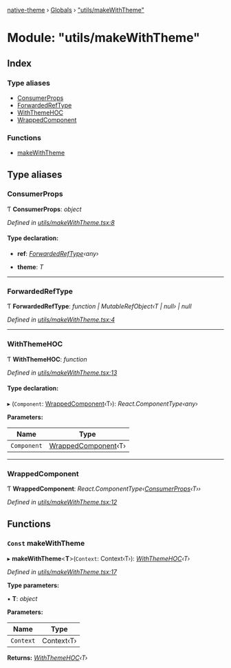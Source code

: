 [native-theme](../README.md) › [Globals](../globals.md) › ["utils/makeWithTheme"](_utils_makewiththeme_.md)

# Module: "utils/makeWithTheme"

## Index

### Type aliases

* [ConsumerProps](_utils_makewiththeme_.md#consumerprops)
* [ForwardedRefType](_utils_makewiththeme_.md#forwardedreftype)
* [WithThemeHOC](_utils_makewiththeme_.md#withthemehoc)
* [WrappedComponent](_utils_makewiththeme_.md#wrappedcomponent)

### Functions

* [makeWithTheme](_utils_makewiththeme_.md#const-makewiththeme)

## Type aliases

###  ConsumerProps

Ƭ **ConsumerProps**: *object*

*Defined in [utils/makeWithTheme.tsx:8](https://github.com/CarlosBalladares/native-theme/blob/c9088b7/src/utils/makeWithTheme.tsx#L8)*

#### Type declaration:

* **ref**: *[ForwardedRefType](_utils_makewiththeme_.md#forwardedreftype)‹any›*

* **theme**: *T*

___

###  ForwardedRefType

Ƭ **ForwardedRefType**: *function | MutableRefObject‹T | null› | null*

*Defined in [utils/makeWithTheme.tsx:4](https://github.com/CarlosBalladares/native-theme/blob/c9088b7/src/utils/makeWithTheme.tsx#L4)*

___

###  WithThemeHOC

Ƭ **WithThemeHOC**: *function*

*Defined in [utils/makeWithTheme.tsx:13](https://github.com/CarlosBalladares/native-theme/blob/c9088b7/src/utils/makeWithTheme.tsx#L13)*

#### Type declaration:

▸ (`Component`: [WrappedComponent](_utils_makewiththeme_.md#wrappedcomponent)‹T›): *React.ComponentType‹any›*

**Parameters:**

Name | Type |
------ | ------ |
`Component` | [WrappedComponent](_utils_makewiththeme_.md#wrappedcomponent)‹T› |

___

###  WrappedComponent

Ƭ **WrappedComponent**: *React.ComponentType‹[ConsumerProps](_utils_makewiththeme_.md#consumerprops)‹T››*

*Defined in [utils/makeWithTheme.tsx:12](https://github.com/CarlosBalladares/native-theme/blob/c9088b7/src/utils/makeWithTheme.tsx#L12)*

## Functions

### `Const` makeWithTheme

▸ **makeWithTheme**<**T**>(`Context`: Context‹T›): *[WithThemeHOC](_utils_makewiththeme_.md#withthemehoc)‹T›*

*Defined in [utils/makeWithTheme.tsx:17](https://github.com/CarlosBalladares/native-theme/blob/c9088b7/src/utils/makeWithTheme.tsx#L17)*

**Type parameters:**

▪ **T**: *object*

**Parameters:**

Name | Type |
------ | ------ |
`Context` | Context‹T› |

**Returns:** *[WithThemeHOC](_utils_makewiththeme_.md#withthemehoc)‹T›*
